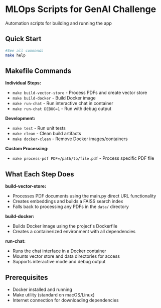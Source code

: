 # MLOps Scripts for GenAI Challenge

Automation scripts for building and running the app

## Quick Start

```bash
#See all commands
make help
```

## Makefile Commands

**Individual Steps:**
- `make build-vector-store` - Process PDFs and create vector store
- `make build-docker` - Build Docker image  
- `make run-chat` - Run interactive chat in container
- `make run-chat DEBUG=1` - Run with debug output

**Development:**
- `make test` - Run unit tests
- `make clean` - Clean build artifacts
- `make docker-clean` - Remove Docker images/containers

**Custom Processing:**
- `make process-pdf PDF=/path/to/file.pdf` - Process specific PDF file

## What Each Step Does

**build-vector-store:**
- Processes PDF documents using the main.py direct URL functionality
- Creates embeddings and builds a FAISS search index
- Falls back to processing any PDFs in the `data/` directory

**build-docker:**
- Builds Docker image using the project's Dockerfile
- Creates a containerized environment with all dependencies

**run-chat:**
- Runs the chat interface in a Docker container
- Mounts vector store and data directories for access
- Supports interactive mode and debug output

## Prerequisites

- Docker installed and running
- Make utility (standard on macOS/Linux)
- Internet connection for downloading dependencies
